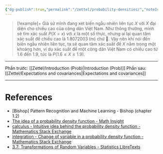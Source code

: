 ```yaml
---
{"dg-publish":true,"permalink":"/zettel/probability-densities/","noteIcon":"📝","created":"2024-04-19T10:19:39.732+07:00","updated":"2024-04-19T11:37:48.845+07:00"}
---
```


>[!example]+
>Giả sử mình đang xét biến ngẫu nhiên liên tục $X$ với $X$ đại diện cho chiều cao của công dân Việt Nam. Như thông thường, mình sẽ tìm xác suất $P(X = x)$ với $x$ là một số thực, nhưng ai lại quan tâm xác suất để chiều cao là $1.8072003 \hspace{3pt} (m)$ chứ 🥲. Vậy nên khi nói đến biến ngẫu nhiên liên tục, ta sẽ quan tâm xác suất để $X$ nằm trong một khoảng hơn, ví dụ xác suất để một công dân Việt Nam có chiều cao từ $1.6$ đến $1.9$, tức là $P(1.6 \leq X \leq 1.9)$. 



---

Phần trước: [[Zettel/Introduction (Prob)\|Introduction (Prob)]]
Phần sau: [[Zettel/Expectations and covariances\|Expectations and covariances]]

---
# References

- [Bishop] Pattern Recognition and Machine Learning - Bishop (chapter 1.2)
- [The idea of a probability density function - Math Insight](https://mathinsight.org/probability_density_function_idea)
- [calculus - Intuitive idea behind the probability density function - Mathematics Stack Exchange](https://math.stackexchange.com/questions/709209/intuitive-idea-behind-the-probability-density-function)
- [integration - Change of variable in a probability density function - Mathematics Stack Exchange](https://math.stackexchange.com/questions/1424388/change-of-variable-in-a-probability-density-function)
- [3.7: Transformations of Random Variables - Statistics LibreTexts](https://stats.libretexts.org/Bookshelves/Probability_Theory/Probability_Mathematical_Statistics_and_Stochastic_Processes_(Siegrist)/03%3A_Distributions/3.07%3A_Transformations_of_Random_Variables)